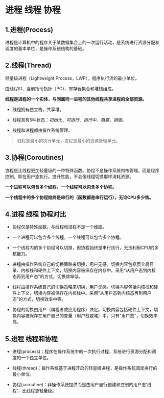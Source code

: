 # 进程 线程 协程



## 1.进程(Process)

进程是计算机中的程序关于某数据集合上的一次运行活动，是系统进行资源分配和调度的基本单位，是操作系统结构的基础。




## 2.线程(Thread)

轻量级进程（Lightweight Process，LWP），程序执行流的最小单位。

由线程ID、当前指令指针（PC）、寄存器集合和堆栈组成。




**线程是进程的一个实体，与同属同一进程的其他线程共享进程的全部资源。**

- 线程拥有独立栈，共享堆。

- 线程具有5种状态：*初始化、可运行、运行中、阻塞、销毁。*

- 线程和进程都由操作系统管理。


> 线程是最小的执行单元，进程是最小的资源管理单元。





## 3.协程(Coroutines)

协程是比线程更加轻量级的一种特殊函数。协程不是操作系统内核管理，而是程序控制，即在用户态执行。提升性能，不会像线程切换那样消耗资源。

**一个进程可以包含多个线程，一个线程可以包含多个协程。**


**一个线程中的多个协程始终是串行的（函数都是串行运行），无论CPU多少核。**




## 4.进程 线程 协程对比

- 协程仅是特殊函数，与线程和进程不是一个维度。

- 一个进程可以包含多个线程，一个线程可以包含多个协程。

- 一个线程内的多个协程可以切换，但协程始终是串行执行，无法利用CPU的多核能力。

- 进程由操作系统自己的切换策略来切换，用户无感。切换内容包括页全局目录、内核栈和硬件上下文，切换内容被保存在内存中。采用“从用户态到内核态再到用户态”的方式，切换效率低。

- 线程由操作系统自己的切换策略来切换，用户无感。切换内容包括内核栈和硬件上下文，切换内容被保存在内核栈中。采用“从用户态到内核态再到用户态”的方式，切换效率中等。

- 协程的切换由用户（编程者或应用程序）决定。切换内容包括硬件上下文，切换内容被保存在用户自己的变量（用户栈或堆）中。只有“用户态”，切换效率高。



## 5.进程 线程和协程

+ 进程(process)：程序在操作系统中的一次执行过程，系统进行资源分配和调度的一个独立单位。

+ 线程(thread)：操作系统基于进程开启的轻量级进程，是操作系统调度执行的最小单位。

+ 协程(coroutine)：非操作系统提供而是由用户自行创建和控制的用户态‘线程’，比线程更轻量级。









